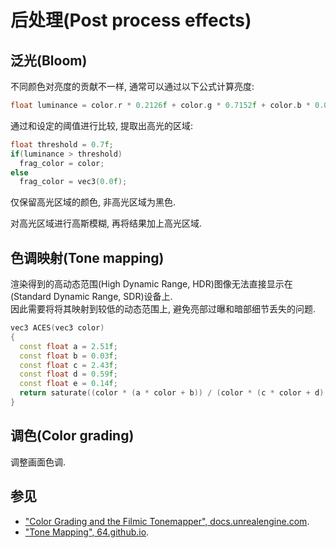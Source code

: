 # 后处理(Post process effects)

## 泛光(Bloom)

不同颜色对亮度的贡献不一样, 通常可以通过以下公式计算亮度:  

```cpp
float luminance = color.r * 0.2126f + color.g * 0.7152f + color.b * 0.0722f;
```

通过和设定的阈值进行比较, 提取出高光的区域:  

```cpp
float threshold = 0.7f;
if(luminance > threshold)
  frag_color = color;
else
  frag_color = vec3(0.0f);
```

仅保留高光区域的颜色, 非高光区域为黑色.  

对高光区域进行高斯模糊, 再将结果加上高光区域.  

## 色调映射(Tone mapping)

渲染得到的高动态范围(High Dynamic Range, HDR)图像无法直接显示在(Standard Dynamic Range, SDR)设备上.  
因此需要将将其映射到较低的动态范围上, 避免亮部过曝和暗部细节丢失的问题.  

```cpp
vec3 ACES(vec3 color)
{
  const float a = 2.51f;
  const float b = 0.03f;
  const float c = 2.43f;
  const float d = 0.59f;
  const float e = 0.14f;
  return saturate((color * (a * color + b)) / (color * (c * color + d) + e));
}
```

## 调色(Color grading)

调整画面色调.  

## 参见

- ["Color Grading and the Filmic Tonemapper", docs.unrealengine.com](https://docs.unrealengine.com/5.2/en-US/color-grading-and-the-filmic-tonemapper-in-unreal-engine/).
- ["Tone Mapping", 64.github.io](https://64.github.io/tonemapping/).
